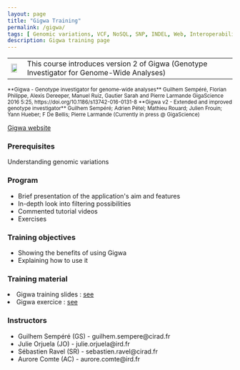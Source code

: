 ```yaml
---
layout: page
title: "Gigwa Training"
permalink: /gigwa/
tags: [ Genomic variations, VCF, NoSQL, SNP, INDEL, Web, Interoperability, REST ]
description: Gigwa training page
---
```

<table class="table-contact">
<tr>
<td><img width="80%" class="img-responsive" src="{{ site.url }}/images/trainings-gigwa.png" alt="" />
</td>
<td>
This course introduces version 2 of Gigwa (Genotype Investigator for Genome-Wide Analyses)
</td>
</tr>
</table>

<small>
**Gigwa - Genotype investigator for genome-wide analyses**
Guilhem Sempéré, Florian Philippe, Alexis Dereeper, Manuel Ruiz, Gautier Sarah and Pierre Larmande
GigaScience 2016 5:25, https://doi.org/10.1186/s13742-016-0131-8
</small>

<small>
**Gigwa v2 - Extended and improved genotype investigator**
Guilhem Sempéré; Adrien Pétel; Mathieu Rouard; Julien Frouin; Yann Hueber; F De Bellis; Pierre Larmande
(Currently in press @ GigaScience)
</small>

[Gigwa website](http://southgreen.fr/content/gigwa/)

### Prerequisites
Understanding genomic variations

<div id="colonne1">
<h3>Program</h3>
<ul>
<li>Brief presentation of the application's aim and features</li>
<li>In-depth look into filtering possibilities</li>
<li>Commented tutorial videos</li>
<li>Exercises</li>
</ul>
</div>

<div id="colonne2">
<h3>Training objectives</h3>
<ul>
<li>Showing the benefits of using Gigwa</li>
<li>Explaining how to use it</li>
</ul>
</div>

<div id="colonne3">
<h3>Training material</h3>
<li>Gigwa training slides : <a target="_blank" href="{{ site.url }}/files/Gigwa_training.pdf">see</a></li>
<li>Gigwa exercice : <a target="_blank" href="{{ site.url }}/linux/gigwaPractice">see</a></li>
</div>

<div id="nextInline" class="clearfix">
<h3>Instructors</h3>
<ul>
<li>Guilhem Sempéré (GS) - guilhem.sempere@cirad.fr</li>
<li>Julie Orjuela (JO) - julie.orjuela@ird.fr</li>
<li>Sébastien Ravel (SR) - sebastien.ravel@cirad.fr</li>
<li>Aurore Comte (AC) - aurore.comte@ird.fr</li>
</ul>
</div>



